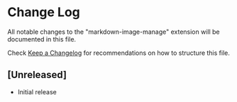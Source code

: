 # Change Log

All notable changes to the "markdown-image-manage" extension will be documented in this file.

Check [Keep a Changelog](http://keepachangelog.com/) for recommendations on how to structure this file.

## [Unreleased]

- Initial release